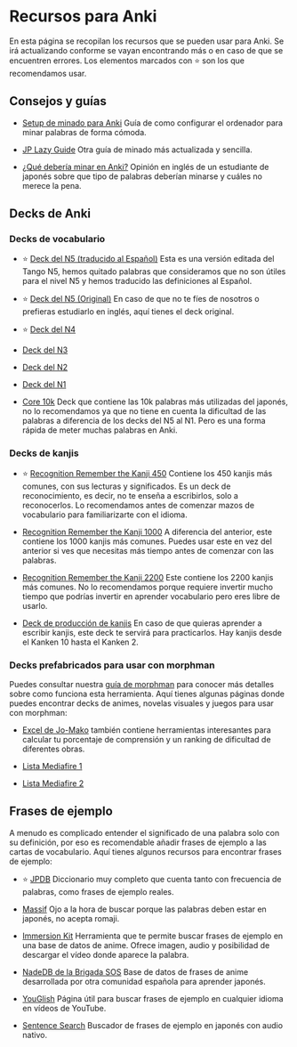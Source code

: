 # Recursos para Anki

En esta página se recopilan los recursos que se pueden usar para Anki. Se irá actualizando conforme se vayan encontrando más o en caso de que se encuentren errores. Los elementos marcados con ⭐ son los que recomendamos usar.

## Consejos y guías

- [Setup de minado para Anki](https://rentry.co/mining) Guía de como configurar el ordenador para minar palabras de forma cómoda.

- [JP Lazy Guide](https://xelieu.github.io/jp-lazy-guide/) Otra guía de minado más actualizada y sencilla.

- [¿Qué debería minar en Anki?](https://www.evernote.com/shard/s325/client/snv?noteGuid=e3853460-aa35-4d1e-85a5-bb41c70a6cf4&noteKey=256b354312f680a4&sn=https%3A%2F%2Fwww.evernote.com%2Fshard%2Fs325%2Fsh%2Fe3853460-aa35-4d1e-85a5-bb41c70a6cf4%2F256b354312f680a4&title=My%2B2%2Bcents%2Bon%2Bwhat%2Bto%2Banki%2B%28for%2Badvanced%2Blearners%29) Opinión en inglés de un estudiante de japonés sobre que tipo de palabras deberían minarse y cuáles no merece la pena.

## Decks de Anki

### Decks de vocabulario

- ⭐ [Deck del N5 (traducido al Español)](https://link.manabe.es/lobiical) Esta es una versión editada del Tango N5, hemos quitado palabras que consideramos que no son útiles para el nivel N5 y hemos traducido las definiciones al Español.

- ⭐ [Deck del N5 (Original)](https://link.manabe.es/nak) En caso de que no te fíes de nosotros o prefieras estudiarlo en inglés, aquí tienes el deck original.

- ⭐ [Deck del N4](https://link.manabe.es/postshealatias)

- [Deck del N3](https://link.manabe.es/extratherism)

- [Deck del N2](https://link.manabe.es/fuamify)

- [Deck del N1](https://link.manabe.es/meved)

- [Core 10k](https://link.manabe.es/uptielakdment) Deck que contiene las 10k palabras más utilizadas del japonés, no lo recomendamos ya que no tiene en cuenta la dificultad de las palabras a diferencia de los decks del N5 al N1. Pero es una forma rápida de meter muchas palabras en Anki.

### Decks de kanjis

- ⭐ [Recognition Remember the Kanji 450](https://link.manabe.es/hyperthitity) Contiene los 450 kanjis más comunes, con sus lecturas y significados. Es un deck de reconocimiento, es decir, no te enseña a escribirlos, solo a reconocerlos. Lo recomendamos antes de comenzar mazos de vocabulario para familiarizarte con el idioma.

- [Recognition Remember the Kanji 1000](https://link.manabe.es/losion) A diferencia del anterior, este contiene los 1000 kanjis más comunes. Puedes usar este en vez del anterior si ves que necesitas más tiempo antes de comenzar con las palabras.

- [Recognition Remember the Kanji 2200](https://link.manabe.es/prorathuk) Este contiene los 2200 kanjis más comunes. No lo recomendamos porque requiere invertir mucho tiempo que podrías invertir en aprender vocabulario pero eres libre de usarlo.

- [Deck de producción de kanjis](https://link.manabe.es/exshiiphoslious) En caso de que quieras aprender a escribir kanjis, este deck te servirá para practicarlos. Hay kanjis desde el Kanken 10 hasta el Kanken 2.

### Decks prefabricados para usar con morphman

Puedes consultar nuestra [guía de morphman](https://morphman.manabe.es/) para conocer más detalles sobre como funciona esta herramienta. Aquí tienes algunas páginas donde puedes encontrar decks de animes, novelas visuales y juegos para usar con morphman:

- [Excel de Jo-Mako](https://docs.google.com/spreadsheets/d/1ukDIWSkh_xvpppPbgs1nUR2kaEwFaWlsJgZUlb9LuTs/edit#gid=822742203) también contiene herramientas interesantes para calcular tu porcentaje de comprensión y un ranking de dificultad de diferentes obras.

- [Lista Mediafire 1](https://link.manabe.es/muteibad)

- [Lista Mediafire 2](https://link.manabe.es/deboyesolist)

## Frases de ejemplo

A menudo es complicado entender el significado de una palabra solo con su definición, por eso es recomendable añadir frases de ejemplo a las cartas de vocabulario. Aquí tienes algunos recursos para encontrar frases de ejemplo:

- ⭐ [JPDB](https://jpdb.io/) Diccionario muy completo que cuenta tanto con frecuencia de palabras, como frases de ejemplo reales.

- [Massif](https://massif.la/ja) Ojo a la hora de buscar porque las palabras deben estar en japonés, no acepta romaji.

- [Immersion Kit](https://www.immersionkit.com/) Herramienta que te permite buscar frases de ejemplo en una base de datos de anime. Ofrece imagen, audio y posibilidad de descargar el vídeo donde aparece la palabra.

- [NadeDB de la Brigada SOS](https://db.brigadasos.xyz/) Base de datos de frases de anime desarrollada por otra comunidad española para aprender japonés.

- [YouGlish](https://youglish.com/japanese) Página útil para buscar frases de ejemplo en cualquier idioma en vídeos de YouTube.

- [Sentence Search](https://sentencesearch.neocities.org/) Buscador de frases de ejemplo en japonés con audio nativo.
